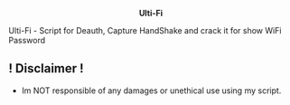 <p align="center"><b>Ulti-Fi</b></p>


Ulti-Fi - Script for Deauth, Capture HandShake and crack it for show WiFi Password

## ! Disclaimer !
- Im NOT responsible of any damages or unethical use using my script.
